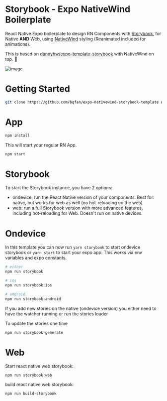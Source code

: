 # Storybook - Expo NativeWind Boilerplate

React Native Expo boilerplate to design RN Components with [Storybook](https://storybook.js.org/), for Native **AND** Web, using [NativeWind](https://www.nativewind.dev/v4/overview) styling (Reanimated included for animations).

This is based on [dannyhw/expo-template-storybook](https://github.com/dannyhw/expo-template-storybook) with NativeWind on top. 🧂

![image](https://user-images.githubusercontent.com/3481514/145904252-92e3dc1e-591f-410f-88a1-b4250f4ba6f2.png)

# Getting Started

```sh
git clone https://github.com/bqfan/expo-nativewind-storybook-template AwesomeStorybookForAllPlatforms
```

# App
```sh
npm install
```
This will start your regular RN App.

```sh
npm start
```

# Storybook

To start the Storybook instance, you have 2 options:
- ondevice: run the React Native version of your components. Best for: native, but works for web as well (no hot-reloading on the web)
- web: run a full Storybook version with more advanced features, including hot-reloading for Web. Doesn't run on native devices.

# Ondevice

In this template you can now run `yarn storybook` to start ondevice storybook or `yarn start` to start your expo app.
This works via env variables and expo constants.

```sh
# either
npm run storybook

# ios
npm run storybook:ios

# android
npm run storybook:android
```

If you add new stories on the native (ondevice version) you either need to have the watcher running or run the stories loader

To update the stories one time

```sh
npm run storybook-generate
```

# Web

Start react native web storybook:

```
npm run storybook:web
```

build react native web storybook:

```sh
npm run build-storybook
```
